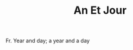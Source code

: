 ---
title: An Et Jour
letter: A
permalink: "/definitions/bld-an-et-jour.html"
body: Fr. Year and day; a year and a day
published_at: '2018-07-07'
source: Black's Law Dictionary 2nd Ed (1910)
layout: post
---